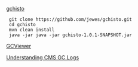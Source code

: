 
[gchisto](https://github.com/jewes/gchisto)

```
 git clone https://github.com/jewes/gchisto.git
 cd gchisto
 mvn clean install 
 java -jar java -jar gchisto-1.0.1-SNAPSHOT.jar
```

[GCViewer](https://github.com/chewiebug/GCViewer)

[Understanding CMS GC Logs](https://blogs.oracle.com/poonam/entry/understanding_cms_gc_logs)

